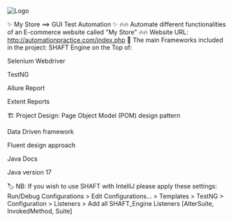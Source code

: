  ![Logo](https://user-images.githubusercontent.com/68038931/147390936-c6228337-9787-4aab-b5d6-826bc8e4e4a3.gif)


✨ My Store ==> GUI Test Automation ✨
🔥🔥 Automate different functionalities of an E-commerce website called "My Store" 🔥🔥
Website URL: http://automationpractice.com/index.php
📝 The main Frameworks included in the project:
SHAFT Engine on the Top of:

Selenium Webdriver

TestNG

Allure Report

Extent Reports


🏗️ Project Design:
Page Object Model (POM) design pattern

Data Driven framework

Fluent design approach

Java Docs

Java version 17

🏷️ NB: If you wish to use SHAFT with IntelliJ please apply these settings:
Run/Debug Configurations > Edit Configurations... > Templates > TestNG > Configuration > Listeners > Add all SHAFT_Engine Listeners [AlterSuite, InvokedMethod, Suite]
